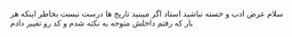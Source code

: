 سلام عرض ادب و خسته نباشید
استاد اگر میبنید تاریخ ها درست نیست بخاطر اینکه هر بار که رفتم داخلش متوحه یه نکته شدم و کد رو تغییر دادم
